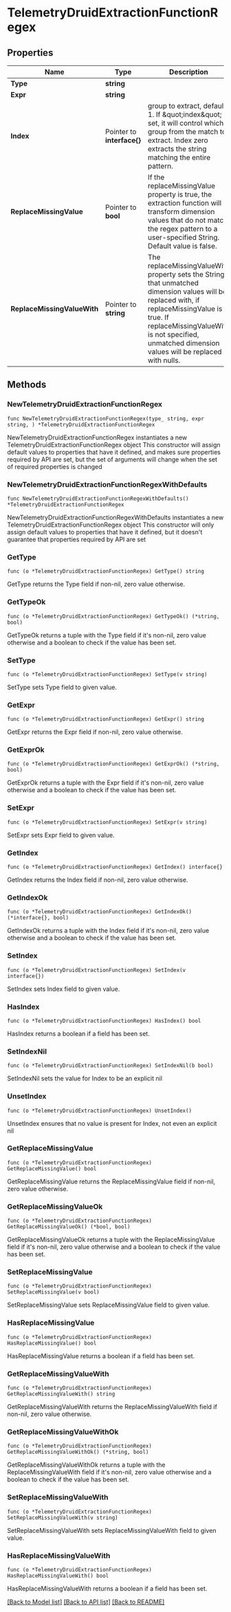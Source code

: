 # TelemetryDruidExtractionFunctionRegex

## Properties

Name | Type | Description | Notes
------------ | ------------- | ------------- | -------------
**Type** | **string** |  | 
**Expr** | **string** |  | 
**Index** | Pointer to **interface{}** | group to extract, default 1. If \&quot;index\&quot; is set, it will control which group from the match to extract. Index zero extracts the string matching the entire pattern. | [optional] 
**ReplaceMissingValue** | Pointer to **bool** | If the replaceMissingValue property is true, the extraction function will transform dimension values that do not match the regex pattern to a user-specified String. Default value is false. | [optional] 
**ReplaceMissingValueWith** | Pointer to **string** | The replaceMissingValueWith property sets the String that unmatched dimension values will be replaced with, if replaceMissingValue is true. If replaceMissingValueWith is not specified, unmatched dimension values will be replaced with nulls. | [optional] 

## Methods

### NewTelemetryDruidExtractionFunctionRegex

`func NewTelemetryDruidExtractionFunctionRegex(type_ string, expr string, ) *TelemetryDruidExtractionFunctionRegex`

NewTelemetryDruidExtractionFunctionRegex instantiates a new TelemetryDruidExtractionFunctionRegex object
This constructor will assign default values to properties that have it defined,
and makes sure properties required by API are set, but the set of arguments
will change when the set of required properties is changed

### NewTelemetryDruidExtractionFunctionRegexWithDefaults

`func NewTelemetryDruidExtractionFunctionRegexWithDefaults() *TelemetryDruidExtractionFunctionRegex`

NewTelemetryDruidExtractionFunctionRegexWithDefaults instantiates a new TelemetryDruidExtractionFunctionRegex object
This constructor will only assign default values to properties that have it defined,
but it doesn't guarantee that properties required by API are set

### GetType

`func (o *TelemetryDruidExtractionFunctionRegex) GetType() string`

GetType returns the Type field if non-nil, zero value otherwise.

### GetTypeOk

`func (o *TelemetryDruidExtractionFunctionRegex) GetTypeOk() (*string, bool)`

GetTypeOk returns a tuple with the Type field if it's non-nil, zero value otherwise
and a boolean to check if the value has been set.

### SetType

`func (o *TelemetryDruidExtractionFunctionRegex) SetType(v string)`

SetType sets Type field to given value.


### GetExpr

`func (o *TelemetryDruidExtractionFunctionRegex) GetExpr() string`

GetExpr returns the Expr field if non-nil, zero value otherwise.

### GetExprOk

`func (o *TelemetryDruidExtractionFunctionRegex) GetExprOk() (*string, bool)`

GetExprOk returns a tuple with the Expr field if it's non-nil, zero value otherwise
and a boolean to check if the value has been set.

### SetExpr

`func (o *TelemetryDruidExtractionFunctionRegex) SetExpr(v string)`

SetExpr sets Expr field to given value.


### GetIndex

`func (o *TelemetryDruidExtractionFunctionRegex) GetIndex() interface{}`

GetIndex returns the Index field if non-nil, zero value otherwise.

### GetIndexOk

`func (o *TelemetryDruidExtractionFunctionRegex) GetIndexOk() (*interface{}, bool)`

GetIndexOk returns a tuple with the Index field if it's non-nil, zero value otherwise
and a boolean to check if the value has been set.

### SetIndex

`func (o *TelemetryDruidExtractionFunctionRegex) SetIndex(v interface{})`

SetIndex sets Index field to given value.

### HasIndex

`func (o *TelemetryDruidExtractionFunctionRegex) HasIndex() bool`

HasIndex returns a boolean if a field has been set.

### SetIndexNil

`func (o *TelemetryDruidExtractionFunctionRegex) SetIndexNil(b bool)`

 SetIndexNil sets the value for Index to be an explicit nil

### UnsetIndex
`func (o *TelemetryDruidExtractionFunctionRegex) UnsetIndex()`

UnsetIndex ensures that no value is present for Index, not even an explicit nil
### GetReplaceMissingValue

`func (o *TelemetryDruidExtractionFunctionRegex) GetReplaceMissingValue() bool`

GetReplaceMissingValue returns the ReplaceMissingValue field if non-nil, zero value otherwise.

### GetReplaceMissingValueOk

`func (o *TelemetryDruidExtractionFunctionRegex) GetReplaceMissingValueOk() (*bool, bool)`

GetReplaceMissingValueOk returns a tuple with the ReplaceMissingValue field if it's non-nil, zero value otherwise
and a boolean to check if the value has been set.

### SetReplaceMissingValue

`func (o *TelemetryDruidExtractionFunctionRegex) SetReplaceMissingValue(v bool)`

SetReplaceMissingValue sets ReplaceMissingValue field to given value.

### HasReplaceMissingValue

`func (o *TelemetryDruidExtractionFunctionRegex) HasReplaceMissingValue() bool`

HasReplaceMissingValue returns a boolean if a field has been set.

### GetReplaceMissingValueWith

`func (o *TelemetryDruidExtractionFunctionRegex) GetReplaceMissingValueWith() string`

GetReplaceMissingValueWith returns the ReplaceMissingValueWith field if non-nil, zero value otherwise.

### GetReplaceMissingValueWithOk

`func (o *TelemetryDruidExtractionFunctionRegex) GetReplaceMissingValueWithOk() (*string, bool)`

GetReplaceMissingValueWithOk returns a tuple with the ReplaceMissingValueWith field if it's non-nil, zero value otherwise
and a boolean to check if the value has been set.

### SetReplaceMissingValueWith

`func (o *TelemetryDruidExtractionFunctionRegex) SetReplaceMissingValueWith(v string)`

SetReplaceMissingValueWith sets ReplaceMissingValueWith field to given value.

### HasReplaceMissingValueWith

`func (o *TelemetryDruidExtractionFunctionRegex) HasReplaceMissingValueWith() bool`

HasReplaceMissingValueWith returns a boolean if a field has been set.


[[Back to Model list]](../README.md#documentation-for-models) [[Back to API list]](../README.md#documentation-for-api-endpoints) [[Back to README]](../README.md)


